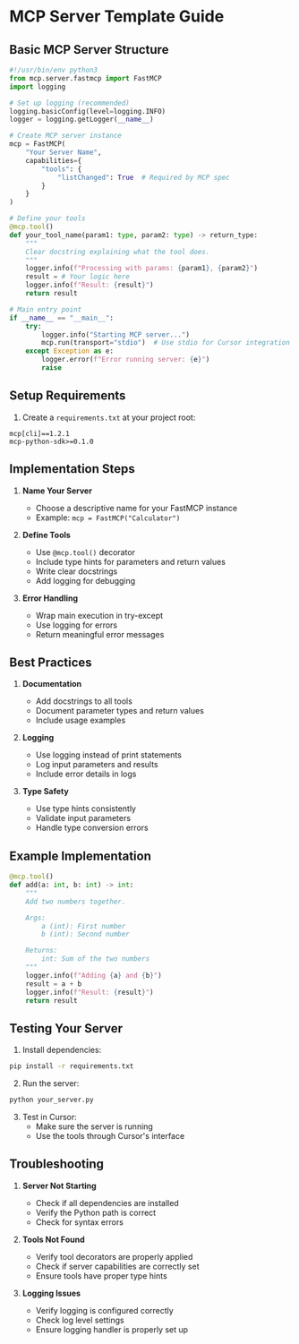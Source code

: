 # MCP Server Template Guide

## Basic MCP Server Structure

```python
#!/usr/bin/env python3
from mcp.server.fastmcp import FastMCP
import logging

# Set up logging (recommended)
logging.basicConfig(level=logging.INFO)
logger = logging.getLogger(__name__)

# Create MCP server instance
mcp = FastMCP(
    "Your Server Name",
    capabilities={
        "tools": {
            "listChanged": True  # Required by MCP spec
        }
    }
)

# Define your tools
@mcp.tool()
def your_tool_name(param1: type, param2: type) -> return_type:
    """
    Clear docstring explaining what the tool does.
    """
    logger.info(f"Processing with params: {param1}, {param2}")
    result = # Your logic here
    logger.info(f"Result: {result}")
    return result

# Main entry point
if __name__ == "__main__":
    try:
        logger.info("Starting MCP server...")
        mcp.run(transport="stdio")  # Use stdio for Cursor integration
    except Exception as e:
        logger.error(f"Error running server: {e}")
        raise
```

## Setup Requirements

1. Create a `requirements.txt` at your project root:

```
mcp[cli]==1.2.1
mcp-python-sdk>=0.1.0
```

## Implementation Steps

1. **Name Your Server**

   - Choose a descriptive name for your FastMCP instance
   - Example: `mcp = FastMCP("Calculator")`

2. **Define Tools**

   - Use `@mcp.tool()` decorator
   - Include type hints for parameters and return values
   - Write clear docstrings
   - Add logging for debugging

3. **Error Handling**
   - Wrap main execution in try-except
   - Use logging for errors
   - Return meaningful error messages

## Best Practices

1. **Documentation**

   - Add docstrings to all tools
   - Document parameter types and return values
   - Include usage examples

2. **Logging**

   - Use logging instead of print statements
   - Log input parameters and results
   - Include error details in logs

3. **Type Safety**
   - Use type hints consistently
   - Validate input parameters
   - Handle type conversion errors

## Example Implementation

```python
@mcp.tool()
def add(a: int, b: int) -> int:
    """
    Add two numbers together.

    Args:
        a (int): First number
        b (int): Second number

    Returns:
        int: Sum of the two numbers
    """
    logger.info(f"Adding {a} and {b}")
    result = a + b
    logger.info(f"Result: {result}")
    return result
```

## Testing Your Server

1. Install dependencies:

```bash
pip install -r requirements.txt
```

2. Run the server:

```bash
python your_server.py
```

3. Test in Cursor:
   - Make sure the server is running
   - Use the tools through Cursor's interface

## Troubleshooting

1. **Server Not Starting**

   - Check if all dependencies are installed
   - Verify the Python path is correct
   - Check for syntax errors

2. **Tools Not Found**

   - Verify tool decorators are properly applied
   - Check if server capabilities are correctly set
   - Ensure tools have proper type hints

3. **Logging Issues**
   - Verify logging is configured correctly
   - Check log level settings
   - Ensure logging handler is properly set up
